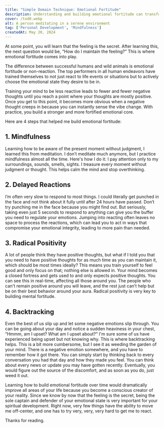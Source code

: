 ```yaml
---
title: "Simple Domain Technique: Emotional Fortitude"
description: Understanding and building emotional fortitude can transform your life by helping you become a conscious creator of your reality. Discover four steps to strengthen your emotional resilience.
cover: /tod0.webp    
alt: A person meditating in a serene environment
tag: ['Personal Development', 'Mindfulness']
createdAt: May 20, 2024
---
```


At some point, you will learn that the feeling is the secret. After learning this, the next question would be, “How do I maintain the feeling?” This is where emotional fortitude comes into play.

The difference between successful humans and wild animals is emotional fortitude or non-reaction. The top performers in all human endeavors have trained themselves to not just react to life events or situations but to actively choose the emotional state they desire to be in.

Training your mind to be less reactive leads to fewer and fewer negative thoughts until you reach a point where your thoughts are mostly positive. Once you get to this point, it becomes more obvious when a negative thought creeps in because you can instantly sense the vibe change. With practice, you build a stronger and more fortified emotional core.

Here are 4 steps that helped me build emotional fortitude:

## 1. Mindfulness

Learning how to be aware of the present moment without judgment, I learned this from meditation. I don’t meditate much anymore, but I practice mindfulness almost all the time. Here's how I do it: I pay attention only to my surroundings, sounds, smells, sights. I treasure every moment without judgment or thought. This helps calm the mind and stop overthinking.

## 2. Delayed Reactions

I’m often very slow to respond to most things. I could literally get punched in the face and not think about it fully until after 24 hours have passed. Don’t try punching me in the face because you might find out. But seriously, taking even just 5 seconds to respond to anything can give you the buffer you need to regulate your emotions. Jumping into reacting often leaves no space to process the reactions, which can lead you to act in ways that compromise your emotional integrity, leading to more pain than needed.

## 3. Radical Positivity

A lot of people think they have positive thoughts, but what if I told you that you need to have positive thoughts for as much time as you can maintain it, which should be most times ideally? This means you train yourself to feel good and only focus on that; nothing else is allowed in. Your mind becomes a closed fortress and gets used to and only expects positive thoughts. You can see this in real-time, affecting all those around you. The people who can't remain positive around you will leave, and the rest just can’t help but be on their best behavior around your aura. Radical positivity is very key to building mental fortitude.

## 4. Backtracking

Even the best of us slip up and let some negative emotions slip through. You can be going about your day and notice a sudden heaviness in your chest, “Hmmm, am I upset? What am I upset about?” I'm sure some of us have experienced being upset but not knowing why. This is where backtracking helps. This is a bit more cumbersome, but I see it as weeding the garden of your mind. There is a negative emotion somewhere, and you have to remember how it got there. You can simply start by thinking back to every conversation you had that day and how they made you feel. You can think about every news or update you may have gotten recently. Eventually, you would figure out the source of the discomfort, and as soon as you do, just weed it out.

Learning how to build emotional fortitude over time would dramatically improve all areas of your life because you become a conscious creator of your reality. Since we know by now that the feeling is the secret, being the sole captain and defender of your emotional state is very important for your spiritual development. Right now, very few things have the ability to move me off-center, and one has to try very, very, very hard to get me to react.

Thanks for reading.
